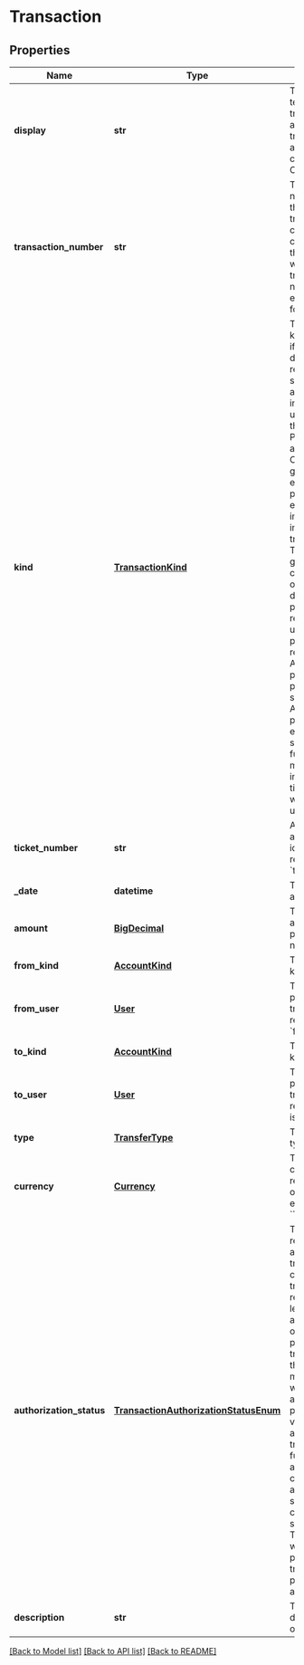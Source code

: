 # Transaction

## Properties
Name | Type | Description | Notes
------------ | ------------- | ------------- | -------------
**display** | **str** | The descriptive text for this transaction, according to the transaction type and currency configuration in Cyclos   | [optional] 
**transaction_number** | **str** | The transaction number identifying this balance transfer. The currency configuration has the definition on whether transaction numbers are enabled and which format they have.  | [optional] 
**kind** | [**TransactionKind**](TransactionKind.md) | The transaction kind. For example, if the front end has distinct views for a regular payment, scheduled payment and so on, this information is useful to determine the actual view. Possible values are: * chargeback: Chargeback of a given transfer * externalPayment: A payment to an external user * import: An imported transaction * order: Transaction generated by confirming an order * payment: A direct payment * paymentRequest: A request for another user to accept a payment  * recurringPayment: A payment which is processed again periodically * scheduledPayment: A scheduled payment which is either a payment scheduled for a future date or has multiple installments * ticket: A payment whose the payer is unknown  | [optional] 
**ticket_number** | **str** | A 32-length alphanumeric ticket identifier. Only returned if kind  is &#x60;ticket&#x60;.  | [optional] 
**_date** | **datetime** | The transfer date and time | [optional] 
**amount** | [**BigDecimal**](BigDecimal.md) | The transfer amount. May be positive or negative. | [optional] 
**from_kind** | [**AccountKind**](AccountKind.md) | The from account kind | [optional] 
**from_user** | [**User**](User.md) | The user that performed this transaction. Is only returned if &#x60;fromKind&#x60; is &#x60;user&#x60;.  | [optional] 
**to_kind** | [**AccountKind**](AccountKind.md) | The to account kind | [optional] 
**to_user** | [**User**](User.md) | The user that performed this transaction. Is only returned if &#x60;toKind&#x60; is &#x60;user&#x60;.  | [optional] 
**type** | [**TransferType**](TransferType.md) | The transaction type | [optional] 
**currency** | [**Currency**](Currency.md) | The transaction currency. Is only returned if this object is not embedded in a &#x60;TransferView&#x60;.  | [optional] 
**authorization_status** | [**TransactionAuthorizationStatusEnum**](TransactionAuthorizationStatusEnum.md) | The status regarding authorization a transaction is in. If configured, transactions can require one or more levels of authorization in order to be processed. If a transaction has the this status null, it means it never went through the authorization process.  Possible values are: * authorized: The transaction was fully authorized and is processed * canceled: The authorization submission was canceled by the submitter * denied: The authorization was denied * pending: The transaction is pending authorization  | [optional] 
**description** | **str** | The transaction description. Is optional. | [optional] 

[[Back to Model list]](../README.md#documentation-for-models) [[Back to API list]](../README.md#documentation-for-api-endpoints) [[Back to README]](../README.md)


